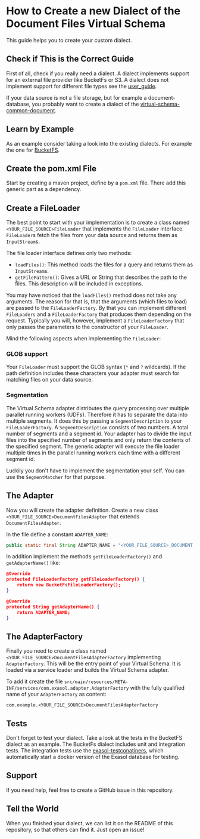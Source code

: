 # How to Create a new Dialect of the Document Files Virtual Schema

This guide helps you to create your custom dialect.

## Check if This is the Correct Guide

First of all, check if you really need a dialect.
A dialect implements support for an external file provider like BucketFs or S3.
A dialect does not implement support for different file types see the [user_guide](user_guide.md).
 
If your data source is not a file storage, but for example a document-database, 
you probably want to create a dialect of the [virtual-schema-common-document](https://github.com/exasol/virtual-schema-common-document).

## Learn by Example

As an example consider taking a look into the existing dialects. For example the one for [BucketFS](https://github.com/exasol/bucketfs-document-files-virtual-schema).  
 
## Create the pom.xml File

Start by creating a maven project, define by a `pom.xml` file.
There add this generic part as a dependency. 

## Create a FileLoader

The best point to start with your implementation is to create a class named `<YOUR_FILE_SOURCE>FileLoader` 
that implements the `FileLoader` interface.
`FileLoader`s fetch the files from your data source and returns them as `InputStream`s.

The file loader interface defines only two methods:

* `loadFiles()`: This method loads the files for a query and returns them as `InputStream`s.
* `getFilePattern()`: Gives a URL or String that describes the path to the files. This description will be included in exceptions. 

You may have noticed that the `loadFiles()` method does not take any arguments.
The reason for that is, that the arguments (which files to load) are passed to the `FileLoaderFactory`.
By that you can implement different `FileLoaders` and a `FileLoaderFactory` that produces them depending on the request.
Typically you will, however, implement a `FileLoaderFactory` that only passes the parameters to the constructor of your `FileLoader`.

Mind the following aspects when implementing the `FileLoader`:

### GLOB support

Your `FileLoader` must support the GLOB syntax (`*` and `?` wildcards).
If the path definition includes these characters your adapter must search for matching files on your data source.

### Segmentation

The Virtual Schema adapter distributes the query processing over multiple parallel running workers (UDFs).
Therefore it has to separate the data into multiple segments.
It does this by passing a `SegmentDescription` to your `FileLoaderFactory`. A `SegmentDescription` consists of two numbers.
A total number of segments and a segment id.
Your adapter has to divide the input files into the specified number of segments and only return the contents of the specified segment.
The generic adapter will execute the file loader multiple times in the parallel running workers each time with a different segment id.

Luckily you don't have to implement the segmentation your self. You can use the  `SegmentMatcher` for that purpose.


## The Adapter

Now you will create the adapter definition.
Create a new class `<YOUR_FILE_SOURCE>DocumentFilesAdapter` that extends `DocumentFilesAdapter`.

In the file define a constant `ADAPTER_NAME`:

```java
public static final String ADAPTER_NAME = "<YOUR_FILE_SOURCE>_DOCUMENT_FILES";
```

In addition implement the methods `getFileLoaderFactory()` and `getAdapterName()` like:

```json
@Override
protected FileLoaderFactory getFileLoaderFactory() {
    return new BucketFsFileLoaderFactory();
}

@Override
protected String getAdapterName() {
    return ADAPTER_NAME;
}
```

## The AdapterFactory

Finally you need to create a class named `<YOUR_FILE_SOURCE>DocumentFilesAdapterFactory` implementing `AdapterFactory`.
This will be the entry point of your Virtual Schema. 
It is loaded via a service loader and builds the Virtual Schema adapter.

To add it create the file `src/main/resources/META-INF/services/com.exasol.adapter.AdapterFactory` with 
the fully qualified name of your `AdapterFactory` as content:
```
com.example.<YOUR_FILE_SOURCE>DocumentFilesAdapterFactory
```

## Tests

Don't forget to test your dialect.
Take a look at the tests in the BucketFS dialect as an example.
The BucketFs dialect includes unit and integration tests.
The integration tests use the [exasol-testconatiners](https://github.com/exasol/exasol-testcontainers/), which automatically start a docker version of the Exasol database for testing.

## Support

If you need help, feel free to create a GitHub issue in this repository.

## Tell the World
 
When you finished your dialect, we can list it on the README of this repository, so that others can find it.
Just open an issue!